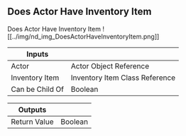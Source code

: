 ## Does Actor Have Inventory Item
Does Actor Have Inventory Item
![[../img/nd_img_DoesActorHaveInventoryItem.png]]

|Inputs||
|--|--|
| Actor | Actor Object Reference |
| Inventory Item | Inventory Item Class Reference |
| Can be Child Of | Boolean |

|Outputs||
|--|--|
| Return Value | Boolean |
